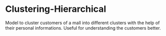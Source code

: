 # Clustering-Hierarchical
Model to cluster customers of a mall into different clusters with the help of their personal informations. Useful for understanding the customers better.
